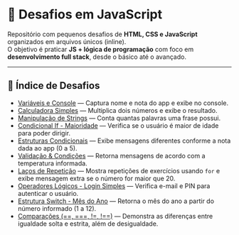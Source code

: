 # 🚀 Desafios em JavaScript

Repositório com pequenos desafios de **HTML, CSS e JavaScript** organizados em arquivos únicos (inline).  
O objetivo é praticar **JS + lógica de programação** com foco em **desenvolvimento full stack**, desde o básico até o avançado.

---

## 📂 Índice de Desafios

- [Variáveis e Console](./variables-console/index.html) — Captura nome e nota do app e exibe no console.
- [Calculadora Simples](./simple-calculator/index.html) — Multiplica dois números e exibe o resultado.
- [Manipulação de Strings](./strings-app/index.html) — Conta quantas palavras uma frase possui.
- [Condicional If - Maioridade](./if-maioridade/index.html) — Verifica se o usuário é maior de idade para poder dirigir.
- [Estruturas Condicionais](./conditional-logic/index.html) — Exibe mensagens diferentes conforme a nota dada ao app (0 a 5).
- [Validação & Condições](./validation-simplification/index.html) — Retorna mensagens de acordo com a temperatura informada.
- [Laços de Repetição](./loops-iteration/index.html) — Mostra repetições de exercícios usando `for` e exibe mensagem extra se o número for maior que 20.
- [Operadores Lógicos - Login Simples](./login-app/index.html) — Verifica e-mail e PIN para autenticar o usuário.
- [Estrutura Switch - Mês do Ano](./switch-month/index.html) — Retorna o mês do ano a partir do número informado (1 a 12).
- [Comparações (==, ===, !=, !==)](./comparisons-app/index.html) — Demonstra as diferenças entre igualdade solta e estrita, além de desigualdade.
